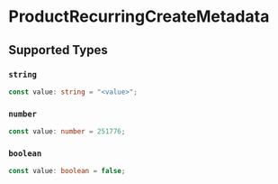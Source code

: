 # ProductRecurringCreateMetadata


## Supported Types

### `string`

```typescript
const value: string = "<value>";
```

### `number`

```typescript
const value: number = 251776;
```

### `boolean`

```typescript
const value: boolean = false;
```

